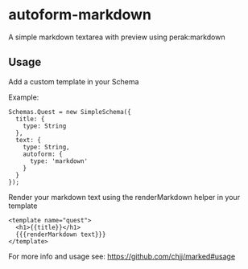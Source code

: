 autoform-markdown
========

A simple markdown textarea with preview using perak:markdown


Usage
-----

Add a custom template in your Schema

Example:

```
Schemas.Quest = new SimpleSchema({
  title: {
    type: String
  },
  text: {
    type: String,
    autoform: {
      type: 'markdown'
    }
  }
});
```

Render your markdown text using the renderMarkdown helper in your template

```
<template name="quest">
  <h1>{{title}}</h1>
  {{{renderMarkdown text}}}
</template>
```

For more info and usage see: https://github.com/chjj/marked#usage